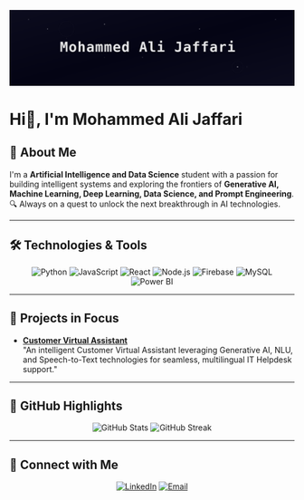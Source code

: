 <!-- Sci-Fi Themed GitHub Profile README -->
![Sci-Fi Banner](https://raw.githubusercontent.com/MAJ-22/MAJ-22/main/banner.svg)
# Hi👾, I'm Mohammed Ali Jaffari



## 🚀 About Me  
I'm a **Artificial Intelligence and Data Science** student with a passion for building intelligent systems and exploring the frontiers of **Generative AI, Machine Learning, Deep Learning, Data Science, and Prompt Engineering**.  
🔍 Always on a quest to unlock the next breakthrough in AI technologies.  

---

## 🛠️ Technologies & Tools  

<div align="center">
  <img src="https://img.icons8.com/color/48/000000/python.png" alt="Python" title="Python" />
  <img src="https://img.icons8.com/color/48/000000/javascript--v1.png" alt="JavaScript" title="JavaScript" />
  <img src="https://img.icons8.com/color/48/000000/react-native.png" alt="React" title="React" />
  <img src="https://img.icons8.com/color/48/000000/nodejs.png" alt="Node.js" title="Node.js" />
  <img src="https://img.icons8.com/color/48/000000/firebase.png" alt="Firebase" title="Firebase" />
  <img src="https://img.icons8.com/color/48/000000/mysql-logo.png" alt="MySQL" title="MySQL" />
  <img src="https://img.icons8.com/?size=50&id=3sGOUDo9nJ4k&format=png&color=000000" alt="Power BI" title="Power BI" />
</div>

---
## 🌟 Projects in Focus  

- **[Customer Virtual Assistant](https://github.com/MAJ-22/Customer_Virtual_Assistant)**  
"An intelligent Customer Virtual Assistant leveraging Generative AI, NLU, and Speech-to-Text technologies for seamless, multilingual IT Helpdesk support."  


---


## 🌌 GitHub Highlights  

<div align="center">
  <img src="https://github-readme-stats.vercel.app/api?username=MAJ-22&show_icons=true&theme=tokyonight&hide_border=true" alt="GitHub Stats" />
  <img src="https://streak-stats.demolab.com?user=MAJ-22&theme=tokyonight&hide_border=true" alt="GitHub Streak" />
</div>

---

## 🌌 Connect with Me  

<div align="center">
  <a href="https://www.linkedin.com/in/mohammed-ali-jaffari-440764289/"><img src="https://img.icons8.com/color/48/000000/linkedin.png" alt="LinkedIn" title="LinkedIn" /></a>
  <a href="mailto:mohammedalijaffari2005@gmail.com"><img src="https://img.icons8.com/color/48/000000/gmail-new.png" alt="Email" title="Email" /></a>
</div>

